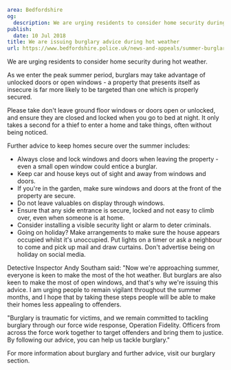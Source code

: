 ```yaml
area: Bedfordshire
og:
  description: We are urging residents to consider home security during hot weather.
publish:
  date: 10 Jul 2018
title: We are issuing burglary advice during hot weather
url: https://www.bedfordshire.police.uk/news-and-appeals/summer-burglary-advice-july2018
```

We are urging residents to consider home security during hot weather.

As we enter the peak summer period, burglars may take advantage of unlocked doors or open windows - a property that presents itself as insecure is far more likely to be targeted than one which is properly secured.

Please take don't leave ground floor windows or doors open or unlocked, and ensure they are closed and locked when you go to bed at night. It only takes a second for a thief to enter a home and take things, often without being noticed.

Further advice to keep homes secure over the summer includes:

 * Always close and lock windows and doors when leaving the property - even a small open window could entice a burglar.
 * Keep car and house keys out of sight and away from windows and doors.
 * If you're in the garden, make sure windows and doors at the front of the property are secure.
 * Do not leave valuables on display through windows.
 * Ensure that any side entrance is secure, locked and not easy to climb over, even when someone is at home.
 * Consider installing a visible security light or alarm to deter criminals.
 * Going on holiday? Make arrangements to make sure the house appears occupied whilst it's unoccupied. Put lights on a timer or ask a neighbour to come and pick up mail and draw curtains. Don't advertise being on holiday on social media.

Detective Inspector Andy Southam said: "Now we're approaching summer, everyone is keen to make the most of the hot weather. But burglars are also keen to make the most of open windows, and that's why we're issuing this advice. I am urging people to remain vigilant throughout the summer months, and I hope that by taking these steps people will be able to make their homes less appealing to offenders.

"Burglary is traumatic for victims, and we remain committed to tackling burglary through our force wide response, Operation Fidelity. Officers from across the force work together to target offenders and bring them to justice. By following our advice, you can help us tackle burglary."

For more information about burglary and further advice, visit our burglary section.
